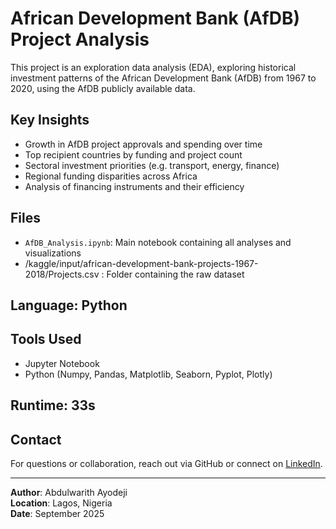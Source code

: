 # African Development Bank (AfDB) Project Analysis

This project is an exploration data analysis (EDA), exploring historical investment patterns of the African Development Bank (AfDB) from 1967 to 2020, using the AfDB publicly available data.

## Key Insights

- Growth in AfDB project approvals and spending over time
- Top recipient countries by funding and project count
- Sectoral investment priorities (e.g. transport, energy, finance)
- Regional funding disparities across Africa
- Analysis of financing instruments and their efficiency

##  Files

- `AfDB_Analysis.ipynb`: Main notebook containing all analyses and visualizations
- /kaggle/input/african-development-bank-projects-1967-2018/Projects.csv : Folder containing the raw dataset

## Language: Python

## Tools Used

- Jupyter Notebook
- Python (Numpy, Pandas, Matplotlib, Seaborn, Pyplot, Plotly)

## Runtime: 33s

## Contact

For questions or collaboration, reach out via GitHub or connect on [LinkedIn](https://www.linkedin.com/in/abdulwarith-ayodeji).

---

**Author**: Abdulwarith Ayodeji  
**Location**: Lagos, Nigeria  
**Date**: September 2025
